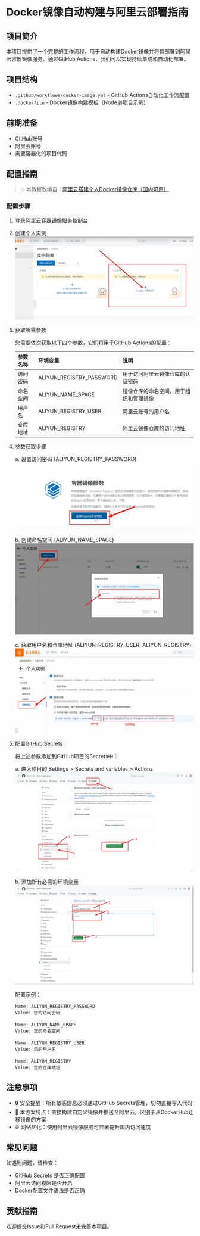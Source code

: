 # Docker镜像自动构建与阿里云部署指南

## 项目简介

本项目提供了一个完整的工作流程，用于自动构建Docker镜像并将其部署到阿里云容器镜像服务。通过GitHub Actions，我们可以实现持续集成和自动化部署。

## 项目结构

- `.github/workflows/docker-image.yml` - GitHub Actions自动化工作流配置
- `.dockerfile` - Docker镜像构建模板（Node.js项目示例）

## 前期准备

- GitHub账号
- 阿里云账号
- 需要容器化的项目代码

## 配置指南

> 💡 本教程改编自：[阿里云搭建个人Docker镜像仓库（国内可用）](https://manmandong.top/%E9%98%BF%E9%87%8C%E4%BA%91%E6%90%AD%E5%BB%BA%E4%B8%AA%E4%BA%BADocker%E9%95%9C%E5%83%8F%E4%BB%93%E5%BA%93%EF%BC%88%E5%9B%BD%E5%86%85%E5%8F%AF%E7%94%A8%EF%BC%89/)

### 配置步骤

1. 登录[阿里云容器镜像服务控制台](https://cr.console.aliyun.com/)

2. 创建个人实例
   ![创建个人实例](./img/img_1.png)

3. 获取所需参数

   您需要依次获取以下四个参数，它们将用于GitHub Actions的配置：

   | 参数名称 | 环境变量 | 说明 | 
   |---------|----------|------|
   | 访问密码 | ALIYUN_REGISTRY_PASSWORD | 用于访问阿里云镜像仓库的认证密码 |
   | 命名空间 | ALIYUN_NAME_SPACE | 镜像仓库的命名空间，用于组织和管理镜像 |
   | 用户名 | ALIYUN_REGISTRY_USER | 阿里云账号的用户名 |
   | 仓库地址 | ALIYUN_REGISTRY | 阿里云镜像仓库的访问地址 |

4. 参数获取步骤

   a. 设置访问密码 (ALIYUN_REGISTRY_PASSWORD)
   ![设置仓库访问密码](./img/img.png)

   b. 创建命名空间 (ALIYUN_NAME_SPACE)
   ![创建命名空间](./img/img2.png)

   c. 获取用户名和仓库地址 (ALIYUN_REGISTRY_USER, ALIYUN_REGISTRY)
   ![获取用户信息和仓库地址](./img/img_2.png)

5. 配置GitHub Secrets

   将上述参数添加到GitHub项目的Secrets中：
   
   a. 进入项目的 Settings > Secrets and variables > Actions
   ![进入Secrets配置](./img/img_3.png)

   b. 添加所有必需的环境变量
   ![添加环境变量](./img/img_4.png)

   配置示例：
   ```plaintext
   Name: ALIYUN_REGISTRY_PASSWORD
   Value: 您的访问密码

   Name: ALIYUN_NAME_SPACE
   Value: 您的命名空间

   Name: ALIYUN_REGISTRY_USER
   Value: 您的用户名

   Name: ALIYUN_REGISTRY
   Value: 您的仓库地址
   ```

## 注意事项

- 🔒 安全提醒：所有敏感信息必须通过GitHub Secrets管理，切勿直接写入代码
- 🔄 本方案特点：直接构建自定义镜像并推送至阿里云，区别于从DockerHub迁移镜像的方案
- 🌐 网络优化：使用阿里云镜像服务可显著提升国内访问速度

## 常见问题

如遇到问题，请检查：
- GitHub Secrets 是否正确配置
- 阿里云访问权限是否开启
- Docker配置文件语法是否正确

## 贡献指南

欢迎提交Issue和Pull Request来完善本项目。